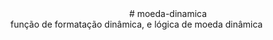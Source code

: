 <div align=center># moeda-dinamica</div>
função de formatação dinâmica,  e lógica de moeda dinâmica
